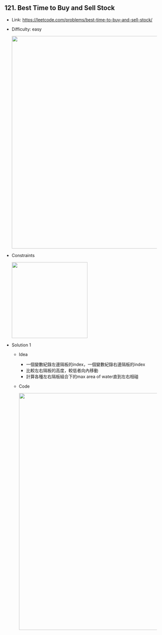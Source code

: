 ## 121. Best Time to Buy and Sell Stock

* Link: https://leetcode.com/problems/best-time-to-buy-and-sell-stock/
* Difficulty: easy


  <img src="https://user-images.githubusercontent.com/29893605/150978334-bb21c6bf-164f-4974-84df-a5addd396252.png" width="700" />
* Constraints

  <img src="https://user-images.githubusercontent.com/29893605/150978392-6dbc65b1-dbee-4098-8fad-d3858d3bf3f9.png" width="250" />
  
* Solution 1
  * Idea  
    * 一個變數紀錄左邊隔板的index，一個變數紀錄右邊隔板的index 
    * 比較左右隔板的高度，較低者向內移動
    * 計算各種左右隔板組合下的max area of water直到左右相碰
    
  * Code 

    <img src="https://user-images.githubusercontent.com/29893605/152327839-a0dc3626-e5d4-4b55-869f-82d40d15cf38.png" width="780" />



